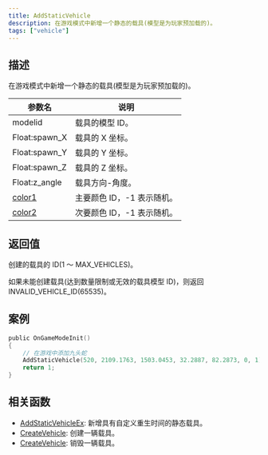 ```yaml
---
title: AddStaticVehicle
description: 在游戏模式中新增一个静态的载具(模型是为玩家预加载的)。
tags: ["vehicle"]
---
```


## 描述

在游戏模式中新增一个静态的载具(模型是为玩家预加载的)。

| 参数名                                | 说明                       |
| ------------------------------------- | -------------------------- |
| modelid                               | 载具的模型 ID。            |
| Float:spawn_X                         | 载具的 X 坐标。            |
| Float:spawn_Y                         | 载具的 Y 坐标。            |
| Float:spawn_Z                         | 载具的 Z 坐标。            |
| Float:z_angle                         | 载具方向-角度。            |
| [color1](../resources/vehiclecolorid) | 主要颜色 ID，-1 表示随机。 |
| [color2](../resources/vehiclecolorid) | 次要颜色 ID，-1 表示随机。 |

## 返回值

创建的载具的 ID(1 ～ MAX_VEHICLES)。

如果未能创建载具(达到数量限制或无效的载具模型 ID)，则返回 INVALID_VEHICLE_ID(65535)。

## 案例

```c
public OnGameModeInit()
{
    // 在游戏中添加九头蛇
    AddStaticVehicle(520, 2109.1763, 1503.0453, 32.2887, 82.2873, 0, 1);
    return 1;
}
```

## 相关函数

- [AddStaticVehicleEx](AddStaticVehicleEx): 新增具有自定义重生时间的静态载具。
- [CreateVehicle](CreateVehicle): 创建一辆载具。
- [CreateVehicle](CreateVehicle): 销毁一辆载具。
